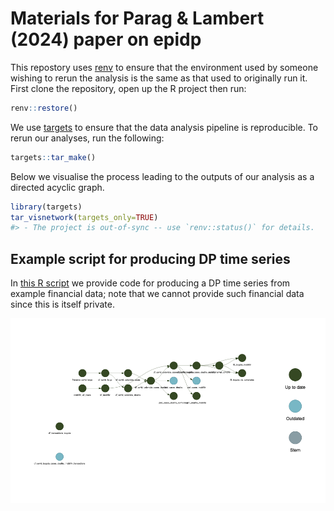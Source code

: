 
<!-- README.md is generated from README.Rmd. Please edit that file -->

# Materials for Parag & Lambert (2024) paper on epidp

<!-- badges: start -->
<!-- badges: end -->

This repostory uses
[renv](https://rstudio.github.io/renv/articles/renv.html) to ensure that
the environment used by someone wishing to rerun the analysis is the
same as that used to originally run it. First clone the repository, open
up the R project then run:

``` r
renv::restore()
```

We use [targets](https://books.ropensci.org/targets/) to ensure that the
data analysis pipeline is reproducible. To rerun our analyses, run the
following:

``` r
targets::tar_make()
```

Below we visualise the process leading to the outputs of our analysis as
a directed acyclic graph.

``` r
library(targets)
tar_visnetwork(targets_only=TRUE)
#> - The project is out-of-sync -- use `renv::status()` for details.
```

## Example script for producing DP time series
In [this R script](R/create_dp_data.R) we provide code for producing a DP time series from example financial data; note that we cannot provide such financial data since this is itself private.

![](README_files/figure-gfm/unnamed-chunk-2-1.png)<!-- -->
